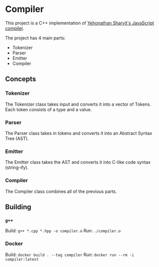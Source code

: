 # Compiler

This project is a C++ implementation of [Yehonathan Sharvit's JavaScript compiler](http://blog.klipse.tech/javascript/2017/02/08/tiny-compiler-intro.html).

The project has 4 main parts:

- Tokenizer
- Parser
- Emitter
- Compiler

## Concepts

### Tokenizer

The Tokenizer class takes input and converts it into a vector of Tokens. Each token consists of a type and a value.

### Parser

The Parser class takes in tokens and converts it into an Abstract Syntax Tree (AST).

### Emitter

The Emitter class takes the AST and converts it into C-like code syntax (string-ify).

### Compiler

The Compiler class combines all of the previous parts.

## Building

### `g++`

Build: `g++ *.cpp *.hpp -o compiler.o`
Run: `./compiler.o`

### Docker

Build: `docker build . --tag compiler`
Run: `docker run --rm -i compiler:latest`
